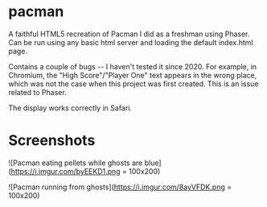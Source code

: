# pacman
A faithful HTML5 recreation of Pacman I did as a freshman using Phaser. Can be run using any basic html server and loading the default index.html page.

Contains a couple of bugs -- I haven't tested it since 2020. For example, in Chromium, the "High Score"/"Player One" text appears in the wrong place, which was not the case when this project was first created. This is an issue related to Phaser.

The display works correctly in Safari.

# Screenshots

![Pacman eating pellets while ghosts are blue](https://i.imgur.com/byEEKD1.png = 100x200)

![Pacman running from ghosts](https://i.imgur.com/8ayVFDK.png = 100x200)
